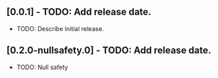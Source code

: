 ## [0.0.1] - TODO: Add release date.

* TODO: Describe initial release.

## [0.2.0-nullsafety.0] - TODO: Add release date.

* TODO: Null safety


